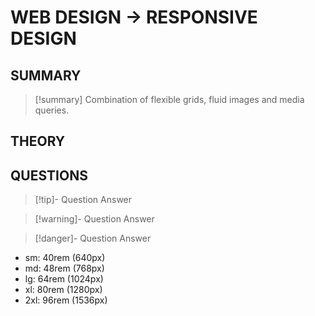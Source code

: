 # WEB DESIGN -> RESPONSIVE DESIGN

## SUMMARY
> [!summary] Combination of flexible grids, fluid images and media queries.

## THEORY

## QUESTIONS
> [!tip]- Question
> Answer

> [!warning]- Question
> Answer

> [!danger]- Question
> Answer
- sm: 40rem (640px)
- md: 48rem (768px)
- lg: 64rem (1024px)
- xl: 80rem (1280px)
- 2xl: 96rem (1536px)

